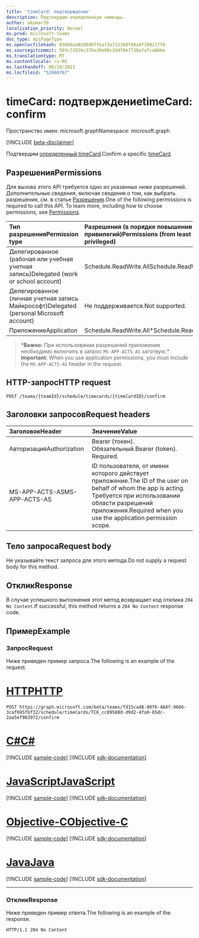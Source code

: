 ```yaml
---
title: 'timeCard: подтверждение'
description: Подтвердим определенную химкарь.
author: akumar39
localization_priority: Normal
ms.prod: microsoft-teams
doc_type: apiPageType
ms.openlocfilehash: 056b6aa02d0d8ffeaf2e712380f08adf109217f6
ms.sourcegitcommit: 503c72036c376a30e08c29df8e7730a7afcab66e
ms.translationtype: MT
ms.contentlocale: ru-RU
ms.lasthandoff: 06/10/2021
ms.locfileid: "52869767"
---
```

# <a name="timecard-confirm"></a><span data-ttu-id="3032b-103">timeCard: подтверждение</span><span class="sxs-lookup"><span data-stu-id="3032b-103">timeCard: confirm</span></span>

<span data-ttu-id="3032b-104">Пространство имен: microsoft.graph</span><span class="sxs-lookup"><span data-stu-id="3032b-104">Namespace: microsoft.graph</span></span>

[!INCLUDE [beta-disclaimer](../../includes/beta-disclaimer.md)]

<span data-ttu-id="3032b-105">Подтвердим [определенный timeCard](../resources/timeCard.md).</span><span class="sxs-lookup"><span data-stu-id="3032b-105">Confirm a specific [timeCard](../resources/timeCard.md).</span></span>

## <a name="permissions"></a><span data-ttu-id="3032b-106">Разрешения</span><span class="sxs-lookup"><span data-stu-id="3032b-106">Permissions</span></span>

<span data-ttu-id="3032b-p101">Для вызова этого API требуется одно из указанных ниже разрешений. Дополнительные сведения, включая сведения о том, как выбрать разрешения, см. в статье [Разрешения](/graph/permissions-reference).</span><span class="sxs-lookup"><span data-stu-id="3032b-p101">One of the following permissions is required to call this API. To learn more, including how to choose permissions, see [Permissions](/graph/permissions-reference).</span></span>

|<span data-ttu-id="3032b-109">Тип разрешения</span><span class="sxs-lookup"><span data-stu-id="3032b-109">Permission type</span></span>      | <span data-ttu-id="3032b-110">Разрешения (в порядке повышения привилегий)</span><span class="sxs-lookup"><span data-stu-id="3032b-110">Permissions (from least to most privileged)</span></span>              |
|:--------------------|:---------------------------------------------------------|
|<span data-ttu-id="3032b-111">Делегированное (рабочая или учебная учетная запись)</span><span class="sxs-lookup"><span data-stu-id="3032b-111">Delegated (work or school account)</span></span> | <span data-ttu-id="3032b-112">Schedule.ReadWrite.All</span><span class="sxs-lookup"><span data-stu-id="3032b-112">Schedule.ReadWrite.All</span></span>    |
|<span data-ttu-id="3032b-113">Делегированное (личная учетная запись Майкрософт)</span><span class="sxs-lookup"><span data-stu-id="3032b-113">Delegated (personal Microsoft account)</span></span> | <span data-ttu-id="3032b-114">Не поддерживается.</span><span class="sxs-lookup"><span data-stu-id="3032b-114">Not supported.</span></span>    |
|<span data-ttu-id="3032b-115">Приложение</span><span class="sxs-lookup"><span data-stu-id="3032b-115">Application</span></span> | <span data-ttu-id="3032b-116">Schedule.ReadWrite.All\*</span><span class="sxs-lookup"><span data-stu-id="3032b-116">Schedule.ReadWrite.All\*</span></span> |

><span data-ttu-id="3032b-117">\***Важно:** При использовании разрешений приложения необходимо включить в запрос `MS-APP-ACTS-AS` заготвую.</span><span class="sxs-lookup"><span data-stu-id="3032b-117">\* **Important:** When you use application permissions, you must include the `MS-APP-ACTS-AS` header in the request.</span></span>

## <a name="http-request"></a><span data-ttu-id="3032b-118">HTTP-запрос</span><span class="sxs-lookup"><span data-stu-id="3032b-118">HTTP request</span></span>

<!-- { "blockType": "ignored" } -->

```http
POST /teams/{teamId}/schedule/timecards/{timeCardID}/confirm
```

## <a name="request-headers"></a><span data-ttu-id="3032b-119">Заголовки запросов</span><span class="sxs-lookup"><span data-stu-id="3032b-119">Request headers</span></span>

| <span data-ttu-id="3032b-120">Заголовок</span><span class="sxs-lookup"><span data-stu-id="3032b-120">Header</span></span>       | <span data-ttu-id="3032b-121">Значение</span><span class="sxs-lookup"><span data-stu-id="3032b-121">Value</span></span> |
|:---------------|:--------|
| <span data-ttu-id="3032b-122">Авторизация</span><span class="sxs-lookup"><span data-stu-id="3032b-122">Authorization</span></span>  | <span data-ttu-id="3032b-p102">Bearer {токен}. Обязательный.</span><span class="sxs-lookup"><span data-stu-id="3032b-p102">Bearer {token}. Required.</span></span>  |
| <span data-ttu-id="3032b-125">MS-APP-ACTS-AS</span><span class="sxs-lookup"><span data-stu-id="3032b-125">MS-APP-ACTS-AS</span></span> | <span data-ttu-id="3032b-126">ID пользователя, от имени которого действует приложение.</span><span class="sxs-lookup"><span data-stu-id="3032b-126">The ID of the user on behalf of whom the app is acting.</span></span> <span data-ttu-id="3032b-127">Требуется при использовании области разрешений приложения.</span><span class="sxs-lookup"><span data-stu-id="3032b-127">Required when you use the application permission scope.</span></span> |

## <a name="request-body"></a><span data-ttu-id="3032b-128">Тело запроса</span><span class="sxs-lookup"><span data-stu-id="3032b-128">Request body</span></span>
<span data-ttu-id="3032b-129">Не указывайте текст запроса для этого метода.</span><span class="sxs-lookup"><span data-stu-id="3032b-129">Do not supply a request body for this method.</span></span>

## <a name="response"></a><span data-ttu-id="3032b-130">Отклик</span><span class="sxs-lookup"><span data-stu-id="3032b-130">Response</span></span>

<span data-ttu-id="3032b-131">В случае успешного выполнения этот метод возвращает код отклика `204 No Content`.</span><span class="sxs-lookup"><span data-stu-id="3032b-131">If successful, this method returns a `204 No Content` response code.</span></span>

## <a name="example"></a><span data-ttu-id="3032b-132">Пример</span><span class="sxs-lookup"><span data-stu-id="3032b-132">Example</span></span>

### <a name="request"></a><span data-ttu-id="3032b-133">Запрос</span><span class="sxs-lookup"><span data-stu-id="3032b-133">Request</span></span>
<span data-ttu-id="3032b-134">Ниже приведен пример запроса.</span><span class="sxs-lookup"><span data-stu-id="3032b-134">The following is an example of the request.</span></span> 


# <a name="http"></a>[<span data-ttu-id="3032b-135">HTTP</span><span class="sxs-lookup"><span data-stu-id="3032b-135">HTTP</span></span>](#tab/http)
<!-- {
  "blockType": "request",
  "name": "timecard-confirm"
}-->

```http
POST https://graph.microsoft.com/beta/teams/fd15cad8-80f6-484f-9666-3caf695fbf32/schedule/timeCards/TCK_cc09588d-d9d2-4fa0-85dc-2aa5ef983972/confirm
```
# <a name="c"></a>[<span data-ttu-id="3032b-136">C#</span><span class="sxs-lookup"><span data-stu-id="3032b-136">C#</span></span>](#tab/csharp)
[!INCLUDE [sample-code](../includes/snippets/csharp/timecard-confirm-csharp-snippets.md)]
[!INCLUDE [sdk-documentation](../includes/snippets/snippets-sdk-documentation-link.md)]

# <a name="javascript"></a>[<span data-ttu-id="3032b-137">JavaScript</span><span class="sxs-lookup"><span data-stu-id="3032b-137">JavaScript</span></span>](#tab/javascript)
[!INCLUDE [sample-code](../includes/snippets/javascript/timecard-confirm-javascript-snippets.md)]
[!INCLUDE [sdk-documentation](../includes/snippets/snippets-sdk-documentation-link.md)]

# <a name="objective-c"></a>[<span data-ttu-id="3032b-138">Objective-C</span><span class="sxs-lookup"><span data-stu-id="3032b-138">Objective-C</span></span>](#tab/objc)
[!INCLUDE [sample-code](../includes/snippets/objc/timecard-confirm-objc-snippets.md)]
[!INCLUDE [sdk-documentation](../includes/snippets/snippets-sdk-documentation-link.md)]

# <a name="java"></a>[<span data-ttu-id="3032b-139">Java</span><span class="sxs-lookup"><span data-stu-id="3032b-139">Java</span></span>](#tab/java)
[!INCLUDE [sample-code](../includes/snippets/java/timecard-confirm-java-snippets.md)]
[!INCLUDE [sdk-documentation](../includes/snippets/snippets-sdk-documentation-link.md)]

---


### <a name="response"></a><span data-ttu-id="3032b-140">Отклик</span><span class="sxs-lookup"><span data-stu-id="3032b-140">Response</span></span>

<span data-ttu-id="3032b-141">Ниже приведен пример ответа.</span><span class="sxs-lookup"><span data-stu-id="3032b-141">The following is an example of the response.</span></span> 

<!-- {
  "blockType": "response",
  "truncated": true
} -->

```http
HTTP/1.1 204 No Content
```

<!-- uuid: 8fcb5dbc-d5aa-4681-8e31-b001d5168d79
2015-10-25 14:57:30 UTC -->
<!--
{
  "type": "#page.annotation",
  "description": "Confirm timecard",
  "keywords": "",
  "section": "documentation",
  "tocPath": "",
  "suppressions": [
  ]
}
-->
